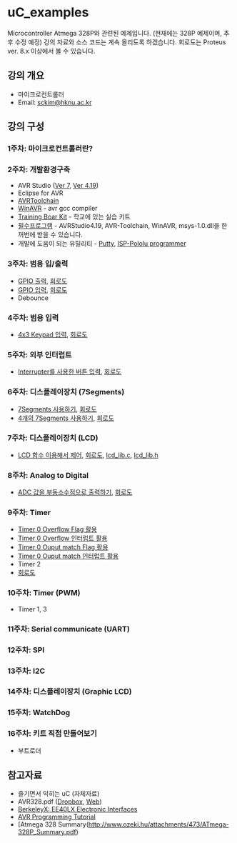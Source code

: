 # uC_examples
Microcontroller Atmega 328P와 관련된 예제입니다. (현재에는 328P 예제이며, 추후 수정 예정)
강의 자료와 소스 코드는 계속 올리도록 하겠습니다. 회로도는 Proteus ver. 8.x 이상에서 볼 수 있습니다.

## 강의 개요
+ 마이크로컨트롤러
+ Email: sckim@hknu.ac.kr

## 강의 구성 
### 1주차: 마이크로컨트롤러란? 

### 2주차: 개발환경구축
+ AVR Studio ([Ver 7](http://www.microchip.com/mplab/avr-support/atmel-studio-7), [Ver 4.19](https://www.dropbox.com/s/3c2vubam8lwj42c/AvrStudio4Setup.exe?dl=0))
+ Eclipse for AVR
+ [AVRToolchain](https://www.dropbox.com/s/7j8wxu1b2sp6b6n/AVR-Toolchain_330710.exe?dl=0)
+ [WinAVR](https://sourceforge.net/projects/winavr/files/) - avr gcc compiler
+ [Training Boar Kit](https://docs.google.com/document/d/1z8ZOeDaLLHn7CCoW8pkEYocl6X6kjT0bNDkCtDhy2is/edit#heading=h.ewk21ulbo3a9) - 학교에 있는 실습 키트
+ [필수프로그램](https://www.dropbox.com/s/invxn9zygupyc5h/Core.zip?dl=0) - AVRStudio4.19, AVR-Toolchain, WinAVR, msys-1.0.dll을 한꺼번에 받을 수 있습니다.
+ 개발에 도움이 되는 유틸리티 - [Putty](https://www.chiark.greenend.org.uk/~sgtatham/putty/latest.html), [ISP-Pololu programmer](https://www.dropbox.com/s/yxbxef388oqb1lm/pololu-usb-avr-programmer-v2-1.0.1-win.msi?dl=0)

### 3주차: 범용 입/출력
+ [GPIO 출력](https://github.com/sckim/AVR328P/blob/master/010_Blink/Blink.c), [회로도](https://github.com/sckim/AVR328P/blob/master/010_Blink/AVR328P_LCD_7Seg_Terminal.DSN)
+ [GPIO 입력](https://github.com/sckim/AVR328P/blob/master/020_Input_LED/Input.c), [회로도](https://github.com/sckim/AVR328P/blob/master/020_Input_LED/AVR328P_Key_7Seg.DSN)
+ Debounce

### 4주차: 범용 입력 
+ [4x3 Keypad 입력](https://github.com/sckim/uC_examples/blob/master/25_Keypad/Keypad.c), [회로도](https://github.com/sckim/uC_examples/blob/master/25_Keypad/Keypad.DSN)

### 5주차: 외부 인터럽트 
+ [Interrupter를 사용한 버튼 입력](https://github.com/sckim/AVR328P/blob/master/027_Interrupt/Interrupt.c), [회로도](https://github.com/sckim/AVR328P/blob/master/027_Interrupt/AVR328P_7Seg_decoder.DSN)

### 6주차: 디스플레이장치 (7Segments) 
+ [7Segments 사용하기](https://github.com/sckim/uC_examples/blob/master/14_7Segments/16_7Segments.c), [회로도](https://github.com/sckim/uC_examples/blob/master/10_Blink/AVR128_LED_7Seg.DSN)
+ [4개의 7Segments 사용하기](https://github.com/sckim/uC_examples/blob/master/48_Four7Segments_itoa/Four7Segments.c), [회로도](https://github.com/sckim/uC_examples/blob/master/48_Four7Segments_itoa/Four7Segments.DSN)

### 7주차: 디스플레이장치 (LCD) 
+ [LCD 함수 이용해서 제어](https://github.com/sckim/uC_examples/blob/master/68_textLCDLib/textLCDLib.c), [회로도](https://github.com/sckim/AVR328P/blob/master/050_textLCD/AVR328P_LCD.DSN), [lcd_lib.c](https://github.com/sckim/AVR328P/blob/master/050_textLCD/lcd_lib.c), [lcd_lib.h](https://github.com/sckim/AVR328P/blob/master/050_textLCD/lcd_lib.h)

### 8주차: Analog to Digital 
+ [ADC 값을 부동소수점으로 출력하기](https://github.com/sckim/uC_examples/blob/master/101_ADC_on_LCD/ADC_on_LCD.c), [회로도](https://github.com/sckim/AVR328P/blob/master/035_textLCDADC/AVR328P_LCD.DSN)

### 9주차: Timer
+ [Timer 0 Overflow Flag 활용](https://github.com/sckim/AVR328P/blob/master/040_Timer0Overflow/Timer0_8mSec.c)
+ [Timer 0 Overflow 인터럽트 활용](https://github.com/sckim/AVR328P/blob/master/041_Timer0Overflow_Int/Timer0_8mSec.c)
+ [Timer 0 Ouput match Flag 활용](https://github.com/sckim/AVR328P/blob/master/042_Timer0_CTC/Timer0_8mSec.c)
+ [Timer 0 Ouput match 인터럽트 활용](https://github.com/sckim/AVR328P/blob/master/043_Timer0_CTC_int/Timer0_10mSec.c)
+ Timer 2
+ [회로도](https://github.com/sckim/AVR328P/blob/master/043_Timer0_CTC_int/AVR328P_Key_7Seg.DSN)

### 10주차: Timer (PWM)
+ Timer 1, 3

### 11주차: Serial communicate (UART)
### 12주차: SPI
### 13주차: I2C
### 14주차: 디스플레이장치 (Graphic LCD) 
### 15주차: WatchDog

### 16주차: 키트 직접 만들어보기
+ 부트로더

## 참고자료
+ 즐기면서 익히는 uC (자체자료)
+ AVR328.pdf ([Dropbox](https://www.dropbox.com/s/ql3lzhbfzwl62mv/ATmega328P.pdf?dl=0), [Web](http://ww1.microchip.com/downloads/en/DeviceDoc/Atmel-42735-8-bit-AVR-Microcontroller-ATmega328-328P_Datasheet.pdf))
+ [BerkeleyX: EE40LX Electronic Interfaces](https://courses.edx.org/courses/course-v1:BerkeleyX+EE40LX+2T2015/info)
+ [AVR Programming Tutorial](http://ocw.mit.edu/courses/media-arts-and-sciences/mas-962-special-topics-new-textiles-spring-2010/readings-lectures-tutorials/tut06_avr1/)
+ [Atmega 328 Summary(http://www.ozeki.hu/attachments/473/ATmega-328P_Summary.pdf)
